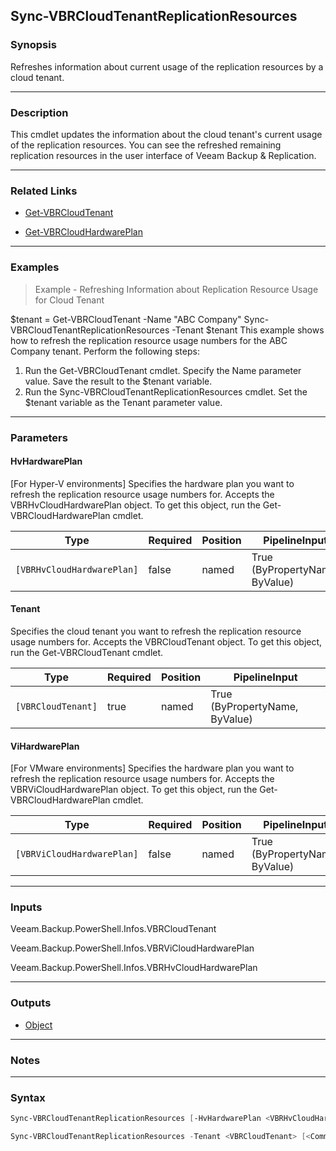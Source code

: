 Sync-VBRCloudTenantReplicationResources
---------------------------------------

### Synopsis
Refreshes information about current usage of the replication resources by a cloud tenant.

---

### Description

This cmdlet updates the information about the cloud tenant's current usage of the replication resources. You can see the refreshed remaining replication resources in the user interface of Veeam Backup & Replication.

---

### Related Links
* [Get-VBRCloudTenant](Get-VBRCloudTenant)

* [Get-VBRCloudHardwarePlan](Get-VBRCloudHardwarePlan)

---

### Examples
> Example - Refreshing Information about Replication Resource Usage for Cloud Tenant

$tenant = Get-VBRCloudTenant -Name "ABC Company"
Sync-VBRCloudTenantReplicationResources -Tenant $tenant
This example shows how to refresh the replication resource usage numbers for the ABC Company tenant.
Perform the following steps:
1. Run the Get-VBRCloudTenant cmdlet. Specify the Name parameter value. Save the result to the $tenant variable.
2. Run the Sync-VBRCloudTenantReplicationResources cmdlet. Set the $tenant variable as the Tenant parameter value.

---

### Parameters
#### **HvHardwarePlan**
[For Hyper-V environments] Specifies the hardware plan you want to refresh the replication resource usage numbers for.  Accepts the VBRHvCloudHardwarePlan object. To get this object, run the Get-VBRCloudHardwarePlan cmdlet.

|Type                      |Required|Position|PipelineInput                 |
|--------------------------|--------|--------|------------------------------|
|`[VBRHvCloudHardwarePlan]`|false   |named   |True (ByPropertyName, ByValue)|

#### **Tenant**
Specifies the cloud tenant you want to refresh the replication resource usage numbers for.  Accepts the VBRCloudTenant object. To get this object, run the Get-VBRCloudTenant cmdlet.

|Type              |Required|Position|PipelineInput                 |
|------------------|--------|--------|------------------------------|
|`[VBRCloudTenant]`|true    |named   |True (ByPropertyName, ByValue)|

#### **ViHardwarePlan**
[For VMware environments] Specifies the hardware plan you want to refresh the replication resource usage numbers for.  Accepts the VBRViCloudHardwarePlan object. To get this object, run the Get-VBRCloudHardwarePlan cmdlet.

|Type                      |Required|Position|PipelineInput                 |
|--------------------------|--------|--------|------------------------------|
|`[VBRViCloudHardwarePlan]`|false   |named   |True (ByPropertyName, ByValue)|

---

### Inputs
Veeam.Backup.PowerShell.Infos.VBRCloudTenant

Veeam.Backup.PowerShell.Infos.VBRViCloudHardwarePlan

Veeam.Backup.PowerShell.Infos.VBRHvCloudHardwarePlan

---

### Outputs
* [Object](https://learn.microsoft.com/en-us/dotnet/api/System.Object)

---

### Notes

---

### Syntax
```PowerShell
Sync-VBRCloudTenantReplicationResources [-HvHardwarePlan <VBRHvCloudHardwarePlan>] [-ViHardwarePlan <VBRViCloudHardwarePlan>] [<CommonParameters>]
```
```PowerShell
Sync-VBRCloudTenantReplicationResources -Tenant <VBRCloudTenant> [<CommonParameters>]
```
